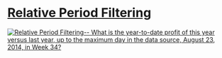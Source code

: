# [Relative Period Filtering](https://public.tableau.com/app/profile/jiakun.zheng/viz/LOD12-RelativePeriodFiltering/RelativePeriodFiltering)

<div class='tableauPlaceholder' id='viz1660755006486' style='position: relative'><noscript><a href='#'><img
                alt='Relative Period Filtering-- What is the year-to-date profit of this year versus last year, up to the maximum day in the data source, August 23, 2014, in Week  34? '
                src='https:&#47;&#47;public.tableau.com&#47;static&#47;images&#47;LO&#47;LOD12-RelativePeriodFiltering&#47;RelativePeriodFiltering&#47;1_rss.png'
                style='border: none' /></a></noscript></div>
